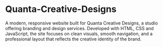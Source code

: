 # Quanta-Creative-Designs
A modern, responsive website built for Quanta Creative Designs, a studio offering branding and design services. Developed with HTML, CSS and JavaScript, the site focuses on clean visuals, smooth navigation, and a professional layout that reflects the creative identity of the brand.
